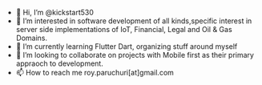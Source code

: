 - 👋 Hi, I’m @kickstart530
- 👀 I’m interested in software development of all kinds,specific interest in server side implementations of IoT, Financial, Legal and Oil & Gas Domains.
- 🌱 I’m currently learning Flutter Dart, organizing stuff around myself
- 💞️ I’m looking to collaborate on projects with Mobile first as their primary appraoch to development.
- 📫 How to reach me roy.paruchuri[at]gmail.com

<!---
kickstart530/kickstart530 is a ✨ special ✨ repository because its `README.md` (this file) appears on your GitHub profile.
You can click the Preview link to take a look at your changes.
--->
